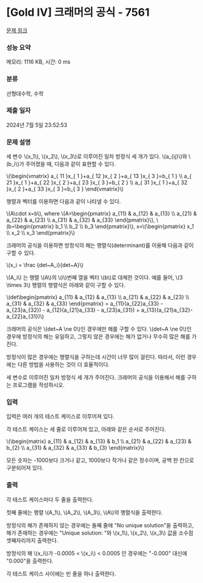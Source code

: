 # [Gold IV] 크래머의 공식 - 7561 

[문제 링크](https://www.acmicpc.net/problem/7561) 

### 성능 요약

메모리: 1116 KB, 시간: 0 ms

### 분류

선형대수학, 수학

### 제출 일자

2024년 7월 5일 23:52:53

### 문제 설명

<p>세 변수 \(x_1\), \(x_2\), \(x_3\)로 이루어진 일차 방정식 세 개가 있다. \(a_{ij}\)와 \(b_i\)가 주어졌을 때, 다음과 같이 표현할 수 있다.</p>

<p>\(\begin{vmatrix} a_{ 11 }x_{ 1 }+a_{ 12 }x_{ 2 }+a_{ 13 }x_{ 3 }=b_{ 1 } \\ a_{ 21 }x_{ 1 }+a_{ 22 }x_{ 2 }+a_{ 23 }x_{ 3 }=b_{ 2 } \\ a_{ 31 }x_{ 1 }+a_{ 32 }x_{ 2 }+a_{ 33 }x_{ 3 }=b_{ 3 } \end{vmatrix}\)</p>

<p>행렬과 벡터를 이용하면 다음과 같이 나타낼 수 있다.</p>

<p>\(A\cdot x=b\), where \(A=\begin{pmatrix} a_{11} & a_{12} & a_{13} \\ a_{21} & a_{22} & a_{23} \\ a_{31} & a_{32} & a_{33} \end{pmatrix}\), \(b=\begin{pmatrix} b_1 \\ b_2 \\ b_3 \end{pmatrix}\), x=\(\begin{pmatrix} x_1 \\ x_2 \\ x_3 \end{pmatrix}\)</p>

<p>크래머의 공식을 이용하면 방정식의 해는 행렬식(determinant)를 이용해 다음과 같이 구할 수 있다.</p>

<p>\(x_i = \frac {det~A_i}{det~A}\)</p>

<p>\(A_i\) 는 행렬 \(A\)의 \(i\)번째 열을 벡터 \(b\)로 대체한 것이다. 예를 들어, \(3 \times 3\) 행렬의 행렬식은 아래와 같이 구할 수 있다.</p>

<p>\(det\begin{pmatrix} a_{11} & a_{12} & a_{13} \\ a_{21} & a_{22} & a_{23} \\ a_{31} & a_{32} & a_{33} \end{pmatrix} = a_{11}(a_{22}a_{33} - a_{23}a_{32}) - a_{12}(a_{21}a_{33} - a_{23}a_{31}) + a_{13}(a_{21}a_{32}-a_{22}a_{31})\)</p>

<p>크래머의 공식은 \(det~A \ne 0\)인 경우에만 해를 구할 수 있다. \(det~A \ne 0\)인 경우에 방정식의 해는 유일하고, 그렇지 않은 경우에는 해가 없거나 무수히 많은 해를 가진다.</p>

<p>방정식이 많은 경우에는 행렬식을 구하는데 시간이 너무 많이 걸린다. 따라서, 이런 경우에는 다른 방법을 사용하는 것이 더 효율적이다.</p>

<p>세 변수로 이루어진 일차 방정식 세 개가 주어진다. 크래머의 공식을 이용해서 해를 구하는 프로그램을 작성하시오.</p>

### 입력 

 <p>입력은 여러 개의 테스트 케이스로 이루어져 있다.</p>

<p>각 테스트 케이스는 세 줄로 이루어져 있고, 아래와 같은 순서로 주어진다.</p>

<p>\(\begin{matrix} a_{11} & a_{12} & a_{13} & b_1 \\ a_{21} & a_{22}  & a_{23} & b_{2}  \\ a_{31}  & a_{32} & a_{33} & b_{3}  \end{matrix}\)</p>

<p>모든 숫자는 -1000보다 크거나 같고, 1000보다 작거나 같은 정수이며, 공백 한 칸으로 구분되어져 있다. </p>

### 출력 

 <p>각 테스트 케이스마다 두 줄을 출력한다.</p>

<p>첫째 줄에는 행렬 \(A_1\), \(A_2\), \(A_3\), \(A\)의 행렬식을 출력한다. </p>

<p>방정식의 해가 존재하지 않는 경우에는 둘째 줄에 "No unique solution"을 출력하고, 해가 존재하는 경우에는 "Unique solution: "와 \(x_1\), \(x_2\), \(x_3\) 값을 소수점 셋째자리까지 출력한다.</p>

<p>방정식의 해 \(x_i\)가 -0.0005 < \(x_i\) < 0.0005 인 경우에는 "-0.000" 대신에 "0.000"을 출력한다.</p>

<p>각 테스트 케이스 사이에는 빈 줄을 하나 출력한다.</p>

